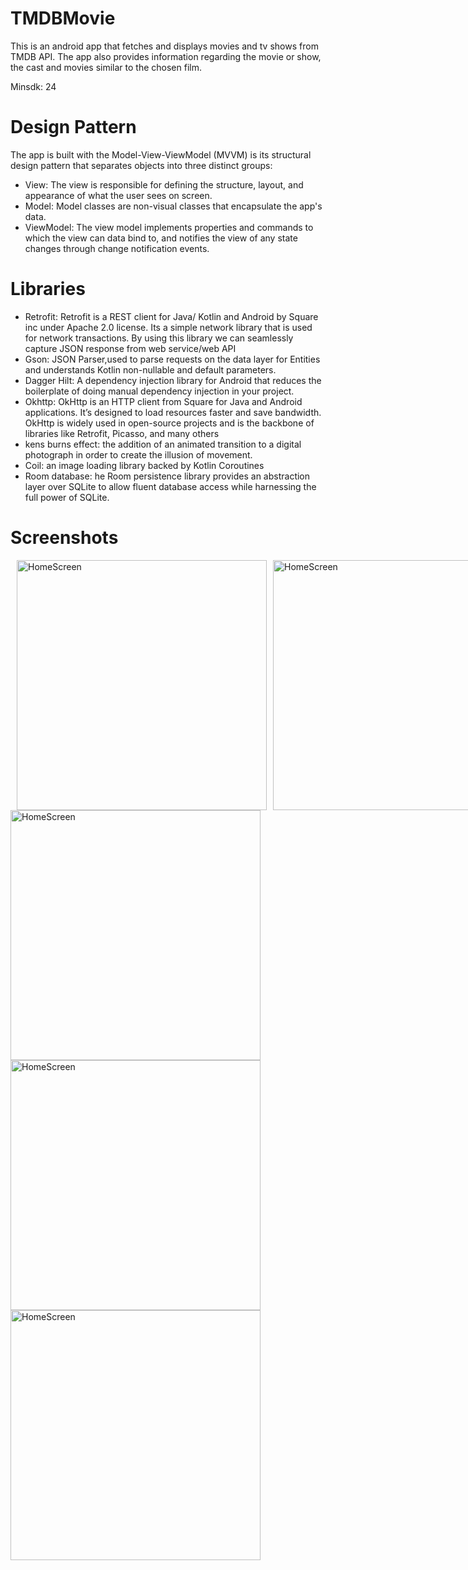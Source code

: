 # TMDBMovie
This is an android app that fetches and displays movies and tv shows from TMDB API. The app also provides information regarding the movie or show, the cast and movies similar to the chosen film.

Minsdk: 24

# Design Pattern
The app is built with the Model-View-ViewModel (MVVM) is its structural design pattern that separates objects into three distinct groups:
- View: The view is responsible for defining the structure, layout, and appearance of what the user sees on screen.
- Model: Model classes are non-visual classes that encapsulate the app's data.
- ViewModel: The view model implements properties and commands to which the view can data bind to, and notifies the view of any state changes through change notification events.

# Libraries
- Retrofit: Retrofit is a REST client for Java/ Kotlin and Android by Square inc under Apache 2.0 license. Its a simple network library that is used for network transactions. By using this library we can seamlessly capture JSON response from web service/web API
- Gson: JSON Parser,used to parse requests on the data layer for Entities and understands Kotlin non-nullable and default parameters.
- Dagger Hilt:  A dependency injection library for Android that reduces the boilerplate of doing manual dependency injection in your project.
- Okhttp: OkHttp is an HTTP client from Square for Java and Android applications. It’s designed to load resources faster and save bandwidth. OkHttp is widely used in open-source projects and is the backbone of libraries like Retrofit, Picasso, and many others
- kens burns effect: the addition of an animated transition to a digital photograph in order to create the illusion of movement.
- Coil: an image loading library backed by Kotlin Coroutines
- Room database: he Room persistence library provides an abstraction layer over SQLite to allow fluent database access while harnessing the full power of SQLite.

# Screenshots
<div style="display:flex; justify-content:space-between;">
 <img src="https://github.com/Mashnjogu/TMDBMovie/assets/45306598/68d85a57-a040-47fb-bb92-eb7ac25c9713" alt="HomeScreen" style="width:400px;"hspace="10">
 <spacer>
 <img src="https://github.com/Mashnjogu/TMDBMovie/assets/45306598/b5c89650-2e05-44ff-94f2-6c771a71188c" alt="HomeScreen" style="width:400px;">
</div>

<div>
 <img src="https://github.com/Mashnjogu/TMDBMovie/assets/45306598/418dc377-b2a7-44c9-9d24-53dcb2db80de" alt="HomeScreen" width="400px">
 <img src="https://github.com/Mashnjogu/TMDBMovie/assets/45306598/b5c89650-2e05-44ff-94f2-6c771a71188c" alt="HomeScreen" width="400px">
</div>

<div>
 <img src="https://github.com/Mashnjogu/TMDBMovie/assets/45306598/fcbb163d-afd9-4cb4-a6ba-5ea0fe04e7bd" alt="HomeScreen" width="400px">
</div>






